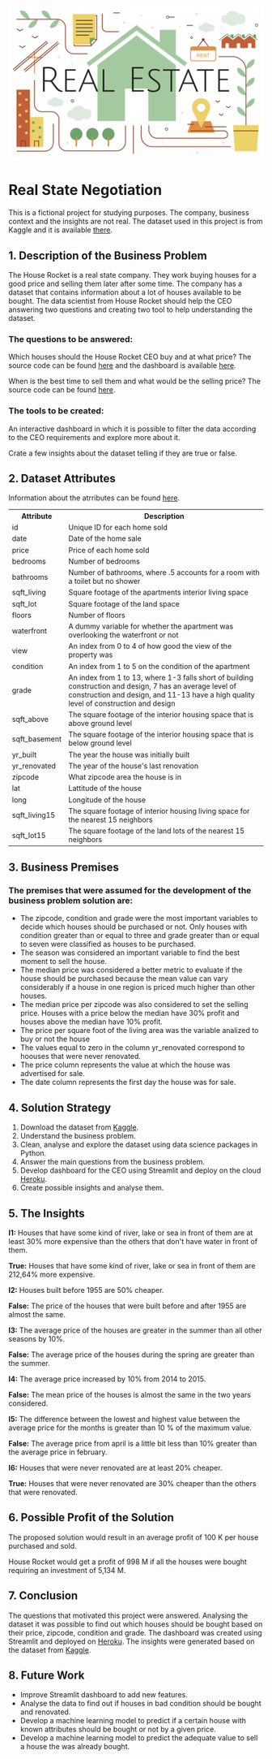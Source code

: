 <img src="real_state_market.jpg" alt="logo" style="zoom:100%;" />

<h1>Real State Negotiation</h1>

<p>This is a fictional project for studying purposes. The company, business context and the insights are not real. 
The dataset used in this project is from Kaggle and it is available <a href="https://www.kaggle.com/datasets/harlfoxem/housesalesprediction" target="_blank">there</a>.</p>

<h2>1. Description of the Business Problem</h2>

<p>The House Rocket is a real state company. They work buying houses for a good price and selling them later after some time. 
The company has a dataset that contains information about a lot of houses available to be bought. 
The data scientist from House Rocket should help the CEO answering two questions and creating two tool to help understanding the dataset.</p>

<h3>The questions to be answered:</h3>

<p>Which houses should the House Rocket CEO buy and at what price?
    The source code can be found <a href="https://github.com/m4theus4ndr4de/house_rocket/blob/main/house_rocket_app.py" target="_blank">here</a>
        and the dashboard is available <a href="https://house-rocket-app-ma.herokuapp.com/" target="_blank">here</a>.</p>
<p>When is the best time to sell them and what would be the selling price? 
    The source code can be found <a href="https://github.com/m4theus4ndr4de/house_rocket/blob/main/house_rocket_insights.ipynb" target="_blank">here</a>.</p>

<h3>The tools to be created:</h3>

<p>An interactive dashboard in which it is possible to filter the data according to the CEO requirements and explore more about it.</p>
<p>Crate a few insights about the dataset telling if they are true or false.</p>

<h2>2. Dataset Attributes</h2>

<p>Information about the atrributes can be found <a href="https://www.kaggle.com/harlfoxem/housesalesprediction/discussion/207885" target="_blank">here</a>.</p>

<table style="width:100%">
<tr><th>Attribute</th><th>Description</th></tr>
<tr><td>id</td><td>Unique ID for each home sold</td></tr>
<tr><td>date</td><td>Date of the home sale</td></tr>
<tr><td>price</td><td>Price of each home sold</td></tr>
<tr><td>bedrooms</td><td>Number of bedrooms</td></tr>
<tr><td>bathrooms</td><td>Number of bathrooms, where .5 accounts for a room with a toilet but no shower</td></tr>
<tr><td>sqft_living</td><td>Square footage of the apartments interior living space</td></tr>
<tr><td>sqft_lot</td><td>Square footage of the land space</td></tr>
<tr><td>floors</td><td>Number of floors</td></tr>
<tr><td>waterfront</td><td>A dummy variable for whether the apartment was overlooking the waterfront or not</td></tr>
<tr><td>view</td><td>An index from 0 to 4 of how good the view of the property was</td></tr>
<tr><td>condition</td><td>An index from 1 to 5 on the condition of the apartment</td></tr>
<tr><td>grade</td><td>An index from 1 to 13, where 1-3 falls short of building construction and design, 
7 has an average level of construction and design, and 11-13 have a high quality level of construction and design</td></tr>
<tr><td>sqft_above</td><td>The square footage of the interior housing space that is above ground level</td></tr>
<tr><td>sqft_basement</td><td>The square footage of the interior housing space that is below ground level</td></tr>
<tr><td>yr_built</td><td>The year the house was initially built</td></tr>
<tr><td>yr_renovated</td><td>The year of the house's last renovation</td></tr>
<tr><td>zipcode</td><td>What zipcode area the house is in</td></tr>
<tr><td>lat</td><td>Lattitude of the house</td></tr>
<tr><td>long</td><td>Longitude of the house</td></tr>
<tr><td>sqft_living15</td><td>The square footage of interior housing living space for the nearest 15 neighbors</td></tr>
<tr><td>sqft_lot15</td><td>The square footage of the land lots of the nearest 15 neighbors</td></tr>
</table>

<h2>3. Business Premises</h2>

<h3>The premises that were assumed for the development of the business problem solution are:</h3>

<ul>
<li>The zipcode, condition and grade were the most important variables to decide which houses should be purchased or not. Only houses with condition 
greater than or equal to three and grade greater than or equal to seven were classified as houses to be purchased.</li>
<li>The season was considered an important variable to find the best moment to sell the house.</li>
<li>The median price was considered a better metric to evaluate if the house should be purchased because the mean value can vary considerably 
if a house in one region is priced much higher than other houses.</li>
<li>The median price per zipcode was also considered to set the selling price. Houses with a price below the median have 30% profit and houses above the median have 10% profit.</li>
<li>The price per square foot of the living area was the variable analized to buy or not the house</li>
<li>The values equal to zero in the column yr_renovated correspond to hoouses that were never renovated.</li>
<li>The price column represents the value at which the house was advertised for sale.</li>
<li>The date column represents the first day the house was for sale.</li>
</ul>

<h2>4. Solution Strategy</h2>

<ol>
<li>Download the dataset from <a href="https://www.kaggle.com/datasets/harlfoxem/housesalesprediction" target="_blank">Kaggle</a>.</li>
<li>Understand the business problem.</li>
<li>Clean, analyse and explore the dataset using data science packages in Python.</li>
<li>Answer the main questions from the business problem.</li>
<li>Develop dashboard for the CEO using Streamlit and deploy on the cloud <a href="https://house-rocket-app-ma.herokuapp.com/" target="_blank">Heroku</a>.</li>
<li>Create possible insights and analyse them.</li>
</ol>

<h2>5. The Insights</h2>

<p><b>I1:</b> Houses that have some kind of river, lake or sea in front of them are at least 30% more expensive than the others that don't have water in front of them.</p>
<p><b>True:</b> Houses that have some kind of river, lake or sea in front of them are 212,64% more expensive.</p>

<p><b>I2:</b> Houses built before 1955 are 50% cheaper.</p>
<p><b>False:</b> The price of the houses that were built before and after 1955 are almost the same.</p>

<p><b>I3:</b> The average price of the houses are greater in the summer than all other seasons by 10%.</p>
<p><b>False:</b> The average price of the houses during the spring are greater than the summer.</p>

<p><b>I4:</b> The average price increased by 10% from 2014 to 2015.</p>
<p><b>False:</b> The mean price of the houses is almost the same in the two years considered.</p>

<p><b>I5:</b> The difference between the lowest and highest value between the average price for the months is greater than 10 % of the maximum value.</p>
<p><b>False:</b> The average price from april is a little bit less than 10% greater than the average price in february.</p>

<p><b>I6:</b> Houses that were never renovated are at least 20% cheaper.</p>
<p><b>True:</b> Houses that were never renovated are 30% cheaper than the others that were renovated.</p>

<h2>6. Possible Profit of the Solution</h2>

<p>The proposed solution would result in an average profit of 100 K per house purchased and sold.</p>
<p>House Rocket would get a profit of 998 M if all the houses were bought requiring an investment of 5,134 M.</p>

<h2>7. Conclusion</h2>

<p>The questions that motivated this project were answered. Analysing the dataset it was possible to find out which houses should be bought based on their price, zipcode, condition and grade. 
    The dashboard was created using Streamlit and deployed on <a href="https://house-rocket-app-ma.herokuapp.com/" target="_blank">Heroku</a>. The insights were generated based on the dataset from 
    <a href="https://www.kaggle.com/datasets/harlfoxem/housesalesprediction" target="_blank">Kaggle</a>.</p>

<h2>8. Future Work</h2>

<ul>
<li>Improve Streamlit dashboard to add new features.</li>
<li>Analyse the data to find out if houses in bad condition should be bought and renovated.</li>
<li>Develop a machine learning model to predict if a certain house with known attributes should be bought or not by a given price.</li>
<li>Develop a machine learning model to predict the adequate value to sell a house the was already bought.</li>
</ul>
